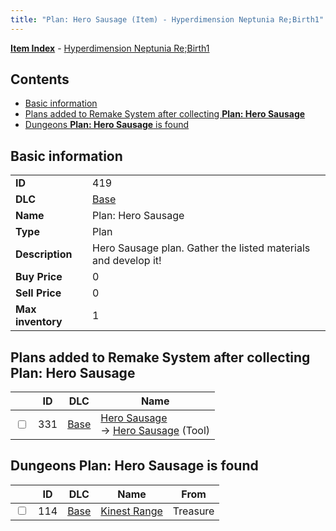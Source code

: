 ```yaml
---
title: "Plan: Hero Sausage (Item) - Hyperdimension Neptunia Re;Birth1"
---
```


[**Item Index**](/neptunia/rb1/item/index.html) - [Hyperdimension Neptunia Re;Birth1](/neptunia/rb1)

## Contents

- [Basic information](#basic-information)
- [Plans added to Remake System after collecting **Plan: Hero Sausage**](#plans-added-to-remake-system-after-collecting-plan-hero-sausage)
- [Dungeons **Plan: Hero Sausage** is found](#dungeons-plan-hero-sausage-is-found)

## Basic information

|   |   |
| -- | -- |
| **ID** | 419 |
| **DLC** | [Base](/neptunia/rb1/dlc/1-base.html) |
| **Name** | Plan: Hero Sausage |
| **Type** | Plan |
| **Description** | Hero Sausage plan. Gather the listed materials and develop it! |
| **Buy Price** | 0 |
| **Sell Price** | 0 |
| **Max inventory** | 1 |

## Plans added to Remake System after collecting **Plan: Hero Sausage**

|    | ID | DLC | Name |
| -- | -- | --- | ---- |
| <input type="checkbox" id="rb1-remake-1-331" class="trackbox" /> | 331 | [Base](/neptunia/rb1/dlc/1-base.html) | [Hero Sausage](/neptunia/rb1/remake/1-331-hero-sausage.html)<br />→ [Hero Sausage](/neptunia/rb1/item/1-19-hero-sausage.html) (Tool) |

## Dungeons **Plan: Hero Sausage** is found

|    | ID | DLC | Name | From |
| -- | -- | --- | ---- | ---- |
| <input type="checkbox" id="rb1-dungeon-1-114" class="trackbox" /> | 114 | [Base](/neptunia/rb1/dlc/1-base.html) | [Kinest Range](/neptunia/rb1/dungeon/1-114-kinest-range.html) | Treasure |